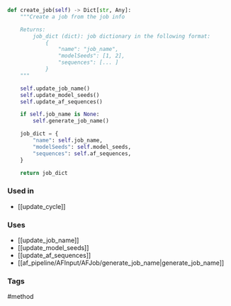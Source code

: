 ```python
def create_job(self) -> Dict[str, Any]:
	"""Create a job from the job info

	Returns:
		job_dict (dict): job dictionary in the following format:
			{
				"name": "job_name",
				"modelSeeds": [1, 2],
				"sequences": [... ]
			}
	"""

	self.update_job_name()
	self.update_model_seeds()
	self.update_af_sequences()

	if self.job_name is None:
		self.generate_job_name()

	job_dict = {
		"name": self.job_name,
		"modelSeeds": self.model_seeds,
		"sequences": self.af_sequences,
	}

	return job_dict
```


### Used in
- [[update_cycle]]

### Uses
- [[update_job_name]]
- [[update_model_seeds]]
- [[update_af_sequences]]
- [[af_pipeline/AFInput/AFJob/generate_job_name|generate_job_name]]

### Tags
#method